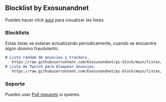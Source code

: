 ## Blocklist by Exosunandnet

Puedes hacer click [aqui](https://github.com/Exosunandnet/hosts/tree/master/listas) para visualizar las listas.

### Blocklists
Estas listas se estaran actualizando periodicamente, cuando se encuentre algún domino fraudulento.

```markdown
# Lista random de anuncios y trackers.
 - https://raw.githubusercontent.com/Exosunandnet/pi-block/main/listas/pi-random.txt
# Lista de Twitch para bloquear anuncios.
 - https://raw.githubusercontent.com/Exosunandnet/pi-block/main/listas/pi-twitch-ads.txt
```

### Soporte
Puedes usar [Pull requests](https://github.com/Exosunandnet/hosts/pulls) si quieres.
